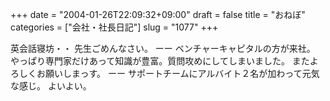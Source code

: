 +++
date = "2004-01-26T22:09:32+09:00"
draft = false
title = "おねぼ"
categories = ["会社・社長日記"]
slug = "1077"
+++

英会話寝坊・・
先生ごめんなさい。
ーー
ベンチャーキャピタルの方が来社。
やっぱり専門家だけあって知識が豊富。質問攻めにしてしまいました。
またよろしくお願いしまっす。
ーー
サポートチームにアルバイト２名が加わって元気な感じ。
よいよい。
